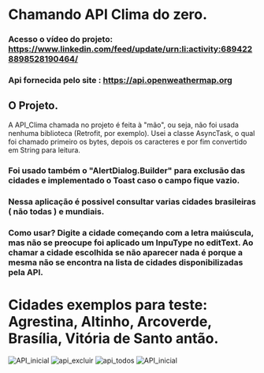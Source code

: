 # Chamando API Clima do zero.

### Acesso o vídeo do projeto: https://www.linkedin.com/feed/update/urn:li:activity:6894228898528190464/

### Api fornecida pelo site : https://api.openweathermap.org
##  O Projeto. 
A API_Clima chamada no projeto é feita à "mão", ou seja, não foi usada nenhuma biblioteca (Retrofit, por exemplo). Usei a classe AsyncTask, o qual foi chamado primeiro os bytes, depois os caracteres e por fim convertido em String para leitura.
### Foi usado também o  "AlertDialog.Builder" para exclusão das cidades e implementado o Toast caso o campo fique vazio.
### Nessa aplicação é possivel consultar varias cidades brasileiras ( não todas ) e mundiais.
### Como usar? Digite a cidade começando com a letra maiúscula, mas não se preocupe foi aplicado um InpuType no editText. Ao chamar a cidade escolhida se não aparecer nada é porque a mesma não se encontra na lista de cidades disponibilizadas pela API.
# Cidades exemplos para teste: Agrestina, Altinho, Arcoverde, Brasília, Vitória de Santo antão.

![API_inicial](https://user-images.githubusercontent.com/92765775/150679991-a9247f9e-9bcc-4934-8fda-3155388e1e46.gif)
![api_excluir](https://user-images.githubusercontent.com/92765775/150679994-a5bbf7d3-db3b-400b-9634-699c855f741a.gif)
![api_todos](https://user-images.githubusercontent.com/92765775/150679996-618c3f5d-158e-45bf-9f73-f7a983c31150.gif)
![API_inicial](https://user-images.githubusercontent.com/92765775/150679991-a9247f9e-9bcc-4934-8fda-3155388e1e46.gif)

